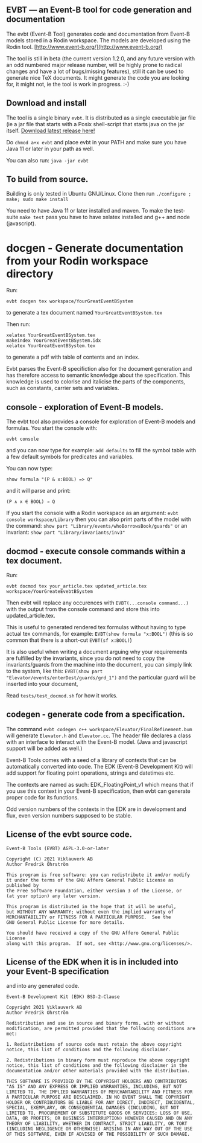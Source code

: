 ## EVBT — an Event-B tool for code generation and documentation

The evbt (Event-B Tool) generates code and documentation from Event-B models
stored in a Rodin workspace. The models are developed using the Rodin tool.
[http://www.event-b.org/](http://www.event-b.org/)

The tool is still in beta (the current version 1.2.0, and any future version with an odd numbered
major release number, will be highly prone to radical changes and have a lot of bugs/missing features),
still it can be used to generate nice TeX documents.  It might generate the code you
are looking for, it might not, ie the tool is work in progress. :-)

## Download and install

The tool is a single binary `evbt`. It is distributed as a single executable jar file (ie
a jar file that starts with a Posix shell-script that starts java on the jar itself.
[Download latest release here!](https://github.com/viklauverk/EventBTool/releases/download/v1.2.0/evbt)

Do `chmod a+x evbt` and place evbt in your PATH and make sure you have Java 11 or later in your path as well.

You can also run: `java -jar evbt`

## To build from source.

Building is only tested in Ubuntu GNU/Linux. Clone then run `./configure ; make; sudo make install`

You need to have Java 11 or later installed and maven. To make the test-suite `make test` pass
you have to have xelatex installed and g++ and node (javascript).

# docgen - Generate documentation from your Rodin workspace directory

Run:
```
evbt docgen tex workspace/YourGreatEventBSystem
```
to generate a tex document named `YourGreatEventBSystem.tex`

Then run:
```
xelatex YourGreatEventBSystem.tex
makeindex YourGreatEventBSystem.idx
xelatex YourGreatEventBSystem.tex
```
to generate a pdf with table of contents and an index.

Evbt parses the Event-B specifiction also for the document generation
and has therefore access to semantic knowledge about the
specification.  This knowledge is used to colorise and italicise the
parts of the components, such as constants, carrier sets and
variables.

## console - exploration of Event-B models.

The evbt tool also provides a console for exploration of Event-B models and formulas. You start
the console with:
```
evbt console
```
and you can now type for example: `add defaults` to fill the
symbol table with a few default symbols for predicates and variables.

You can now type:
```
show formula "(P & x:BOOL) => Q"
```
and it will parse and print:
```
(P ∧ x ∈ BOOL) ⇒ Q
```

If you start the console with a Rodin workspace as an argument:
`evbt console workspace/Library` then you can also print parts of the model with the command:
`show part "Library/events/whoBorrowsBook/guards"` or an invariant:
`show part "Library/invariants/inv3"`

## docmod - execute console commands within a tex document.

Run:
```
evbt docmod tex your_article.tex updated_article.tex workspace/YourGreateEvebtBSystem
```

Then evbt will replace any occurences with `EVBT(...console command...)` with the
output from the console command and store this into updated_article.tex.

This is useful to generated rendered tex formulas without having to type actual tex commands,
for example: `EVBT(show formula "x:BOOL")` (this is so common that there is a short-cut `EVBT(sf x:BOOL)`)

It is also useful when writing a document arguing why your requirements are fulfilled
by the invariants, since you do not need to copy the invariants/guards from the machine
into the document, you can simply link to the system, like this:
`EVBT(show part "Elevator/events/enterDest/guards/grd_1")` and the particular guard
will be inserted into your document,

Read `tests/test_docmod.sh` for how it works.

## codegen - generate code from a specification.

The command `evbt codegen c++ workspace/Elevator/FinalRefinement.bum` will generate `Elevator.h` and `Elevator.cc`.
The header file declares a class with an interface to interact with the Event-B model. (Java and javascript support will be added as well.)

Event-B Tools comes with a seed of a library of contexts that can be automatically converted into code.
The EDK (Event-B Development Kit) will add support for floating point operations, strings and datetimes etc.

The contexts are named as such: EDK_FloatingPoint_v1 which means that if you use this context
in your Event-B specification, then evbt can generate proper code for its functions.

Odd version numbers of the contexts in the EDK are in development and flux, even version numbers supposed to be stable.

## License of the evbt source code.

```
Event-B Tools (EVBT) AGPL-3.0-or-later

Copyright (C) 2021 Viklauverk AB
Author Fredrik Öhrström

This program is free software: you can redistribute it and/or modify
it under the terms of the GNU Affero General Public License as published by
the Free Software Foundation, either version 3 of the License, or
(at your option) any later version.

This program is distributed in the hope that it will be useful,
but WITHOUT ANY WARRANTY; without even the implied warranty of
MERCHANTABILITY or FITNESS FOR A PARTICULAR PURPOSE.  See the
GNU General Public License for more details.

You should have received a copy of the GNU Affero General Public License
along with this program.  If not, see <http://www.gnu.org/licenses/>.
```

## License of the EDK when it is in included into your Event-B specification
and into any generated code.

```
Event-B Development Kit (EDK) BSD-2-Clause

Copyright 2021 Viklauverk AB
Author Fredrik Öhrström

Redistribution and use in source and binary forms, with or without
modification, are permitted provided that the following conditions are
met:

1. Redistributions of source code must retain the above copyright
notice, this list of conditions and the following disclaimer.

2. Redistributions in binary form must reproduce the above copyright
notice, this list of conditions and the following disclaimer in the
documentation and/or other materials provided with the distribution.

THIS SOFTWARE IS PROVIDED BY THE COPYRIGHT HOLDERS AND CONTRIBUTORS
"AS IS" AND ANY EXPRESS OR IMPLIED WARRANTIES, INCLUDING, BUT NOT
LIMITED TO, THE IMPLIED WARRANTIES OF MERCHANTABILITY AND FITNESS FOR
A PARTICULAR PURPOSE ARE DISCLAIMED. IN NO EVENT SHALL THE COPYRIGHT
HOLDER OR CONTRIBUTORS BE LIABLE FOR ANY DIRECT, INDIRECT, INCIDENTAL,
SPECIAL, EXEMPLARY, OR CONSEQUENTIAL DAMAGES (INCLUDING, BUT NOT
LIMITED TO, PROCUREMENT OF SUBSTITUTE GOODS OR SERVICES; LOSS OF USE,
DATA, OR PROFITS; OR BUSINESS INTERRUPTION) HOWEVER CAUSED AND ON ANY
THEORY OF LIABILITY, WHETHER IN CONTRACT, STRICT LIABILITY, OR TORT
(INCLUDING NEGLIGENCE OR OTHERWISE) ARISING IN ANY WAY OUT OF THE USE
OF THIS SOFTWARE, EVEN IF ADVISED OF THE POSSIBILITY OF SUCH DAMAGE.
```
